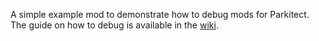 A simple example mod to demonstrate how to debug mods for Parkitect. The guide on how to debug is available in the [wiki](https://github.com/Craxy/Parkitect-DebugMods/wiki).